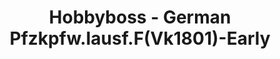 ---
layout: product
title: "Hobbyboss - German Pfzkpfw.Iausf.F(Vk1801)-Early"
price: "3050" 
desc: "N/A"
img_path: "/assets/img/HB83804.jpg"
brand: "N/A"
available: false
special_offer: false
new: false
soon: false
cat: "010000"
subcat: "013500"
subsubcat: "0N/A"
sifra: "HB83804"
popular: true
---